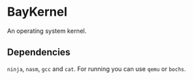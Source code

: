 # BayKernel
An operating system kernel.

## Dependencies
`ninja`, `nasm`, `gcc` and `cat`.
For running you can use `qemu` or `bochs`.
